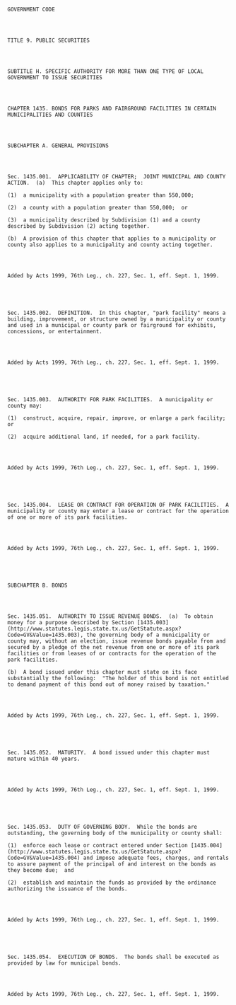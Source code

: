 ﻿
    
    
    	
    					
    
    
    GOVERNMENT CODE
    
      
    
    
    TITLE 9. PUBLIC SECURITIES
    
      
    
    
    SUBTITLE H. SPECIFIC AUTHORITY FOR MORE THAN ONE TYPE OF LOCAL GOVERNMENT TO ISSUE SECURITIES
    
      
    
    
    CHAPTER 1435. BONDS FOR PARKS AND FAIRGROUND FACILITIES IN CERTAIN MUNICIPALITIES AND COUNTIES
    
      
    
    
    SUBCHAPTER A. GENERAL PROVISIONS
    
      
    
    
    Sec. 1435.001.  APPLICABILITY OF CHAPTER;  JOINT MUNICIPAL AND COUNTY ACTION.  (a)  This chapter applies only to:
    
    (1)  a municipality with a population greater than 550,000;
    
    (2)  a county with a population greater than 550,000;  or
    
    (3)  a municipality described by Subdivision (1) and a county described by Subdivision (2) acting together.
    
    (b)  A provision of this chapter that applies to a municipality or county also applies to a municipality and county acting together.
    
    
    
    
    Added by Acts 1999, 76th Leg., ch. 227, Sec. 1, eff. Sept. 1, 1999.
    
    
    
    
    
    Sec. 1435.002.  DEFINITION.  In this chapter, "park facility" means a building, improvement, or structure owned by a municipality or county and used in a municipal or county park or fairground for exhibits, concessions, or entertainment.
    
    
    
    
    Added by Acts 1999, 76th Leg., ch. 227, Sec. 1, eff. Sept. 1, 1999.
    
    
    
    
    
    Sec. 1435.003.  AUTHORITY FOR PARK FACILITIES.  A municipality or county may:
    
    (1)  construct, acquire, repair, improve, or enlarge a park facility;  or
    
    (2)  acquire additional land, if needed, for a park facility.
    
    
    
    
    Added by Acts 1999, 76th Leg., ch. 227, Sec. 1, eff. Sept. 1, 1999.
    
    
    
    
    
    Sec. 1435.004.  LEASE OR CONTRACT FOR OPERATION OF PARK FACILITIES.  A municipality or county may enter a lease or contract for the operation of one or more of its park facilities.
    
    
    
    
    Added by Acts 1999, 76th Leg., ch. 227, Sec. 1, eff. Sept. 1, 1999.
    
    
    
    
    
    SUBCHAPTER B. BONDS
    
      
    
    
    Sec. 1435.051.  AUTHORITY TO ISSUE REVENUE BONDS.  (a)  To obtain money for a purpose described by Section [1435.003](http://www.statutes.legis.state.tx.us/GetStatute.aspx?Code=GV&Value=1435.003), the governing body of a municipality or county may, without an election, issue revenue bonds payable from and secured by a pledge of the net revenue from one or more of its park facilities or from leases of or contracts for the operation of the park facilities.
    
    (b)  A bond issued under this chapter must state on its face substantially the following:  "The holder of this bond is not entitled to demand payment of this bond out of money raised by taxation."
    
    
    
    
    Added by Acts 1999, 76th Leg., ch. 227, Sec. 1, eff. Sept. 1, 1999.
    
    
    
    
    
    Sec. 1435.052.  MATURITY.  A bond issued under this chapter must mature within 40 years.
    
    
    
    
    Added by Acts 1999, 76th Leg., ch. 227, Sec. 1, eff. Sept. 1, 1999.
    
    
    
    
    
    Sec. 1435.053.  DUTY OF GOVERNING BODY.  While the bonds are outstanding, the governing body of the municipality or county shall:
    
    (1)  enforce each lease or contract entered under Section [1435.004](http://www.statutes.legis.state.tx.us/GetStatute.aspx?Code=GV&Value=1435.004) and impose adequate fees, charges, and rentals to assure payment of the principal of and interest on the bonds as they become due;  and
    
    (2)  establish and maintain the funds as provided by the ordinance authorizing the issuance of the bonds.
    
    
    
    
    Added by Acts 1999, 76th Leg., ch. 227, Sec. 1, eff. Sept. 1, 1999.
    
    
    
    
    
    Sec. 1435.054.  EXECUTION OF BONDS.  The bonds shall be executed as provided by law for municipal bonds.
    
    
    
    
    Added by Acts 1999, 76th Leg., ch. 227, Sec. 1, eff. Sept. 1, 1999.
    
    
    
    
    				

